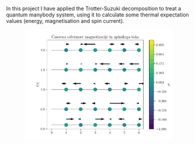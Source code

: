 In this project I have applied the Trotter-Suzuki decomposition to treat a quantum manybody system, using it 
to calculate some thermal expectation values (energy, magnetisation and spin current).

<div style="text-align: center;">
    <img src="teaser.png" alt="Spin current visualisation" width="400"/>
</div>
